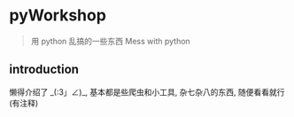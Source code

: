 # pyWorkshop
> 用 python 乱搞的一些东西
> Mess with python

## introduction
懒得介绍了 \_(:3」∠)\_, 基本都是些爬虫和小工具, 杂七杂八的东西, 随便看看就行(有注释)